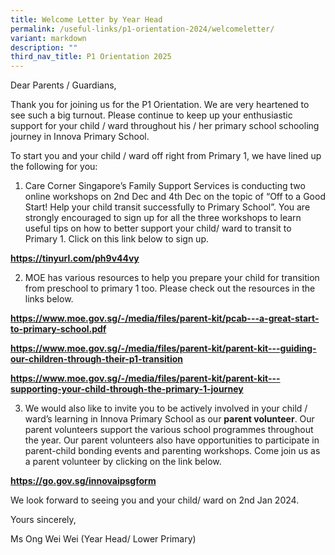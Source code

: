 ```yaml
---
title: Welcome Letter by Year Head
permalink: /useful-links/p1-orientation-2024/welcomeletter/
variant: markdown
description: ""
third_nav_title: P1 Orientation 2025
---
```

Dear Parents / Guardians,

Thank you for joining us for the P1 Orientation. We are very heartened to see such a big turnout. Please continue to keep up your enthusiastic support for your child / ward throughout his / her primary school schooling journey in Innova Primary School.

To start you and your child / ward off right from Primary 1, we have lined up the following for you:

1) Care Corner Singapore’s Family Support Services is conducting two online workshops on 2nd Dec and 4th Dec on the topic of “Off to a Good Start! Help your child transit successfully to Primary School”. You are strongly encouraged to sign up for all the three workshops to learn useful tips on how to better support your child/ ward to transit to Primary 1. Click on this link below to sign up.

**https://tinyurl.com/ph9v44vy**

2) MOE has various resources to help you prepare your child for transition from preschool to primary 1 too. Please check out the resources in the links below.

**https://www.moe.gov.sg/-/media/files/parent-kit/pcab---a-great-start-to-primary-school.pdf**

**https://www.moe.gov.sg/-/media/files/parent-kit/parent-kit---guiding-our-children-through-their-p1-transition**

**https://www.moe.gov.sg/-/media/files/parent-kit/parent-kit---supporting-your-child-through-the-primary-1-journey**

3) We would also like to invite you to be actively involved in your child / ward’s learning in Innova Primary School as our **parent volunteer**. Our parent volunteers support the various school programmes throughout the year. Our parent volunteers also have opportunities to participate in parent-child bonding events and parenting workshops. Come join us as a parent volunteer by clicking on the link below.

**https://go.gov.sg/innovaipsgform**

We look forward to seeing you and your child/ ward on 2nd Jan 2024.

Yours sincerely,

Ms Ong Wei Wei (Year Head/ Lower Primary)